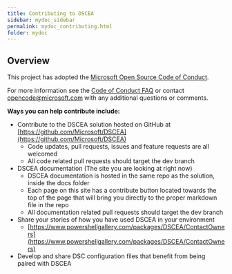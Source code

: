 ```yaml
---
title: Contributing to DSCEA
sidebar: mydoc_sidebar
permalink: mydoc_contributing.html
folder: mydoc
---
```


## Overview

This project has adopted the [Microsoft Open Source Code of Conduct](https://opensource.microsoft.com/codeofconduct/). 

For more information see the [Code of Conduct FAQ](https://opensource.microsoft.com/codeofconduct/faq/) or contact [opencode@microsoft.com](mailto:opencode@microsoft.com) with any additional questions or comments.

**Ways you can help contribute include:**

* Contribute to the DSCEA solution hosted on GitHub at [https://github.com/Microsoft/DSCEA](https://github.com/Microsoft/DSCEA) 
    * Code updates, pull requests, issues and feature requests are all welcomed
    * All code related pull requests should target the dev branch
* DSCEA documentation (The site you are looking at right now)
    * DSCEA documentation is hosted in the same repo as the solution, inside the docs folder
    * Each page on this site has a contribute button located towards the top of the page that will bring you directly to the proper markdown file in the repo
    * All documentation related pull requests should target the dev branch
* Share your stories of how you have used DSCEA in your environment
    * [https://www.powershellgallery.com/packages/DSCEA/ContactOwners](https://www.powershellgallery.com/packages/DSCEA/ContactOwners)
* Develop and share DSC configuration files that benefit from being paired with DSCEA